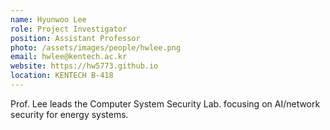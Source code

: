 ```yaml
---
name: Hyunwoo Lee
role: Project Investigator
position: Assistant Professor
photo: /assets/images/people/hwlee.png
email: hwlee@kentech.ac.kr
website: https://hw5773.github.io
location: KENTECH B-418
---
```

Prof. Lee leads the Computer System Security Lab. focusing on AI/network security for energy systems.
